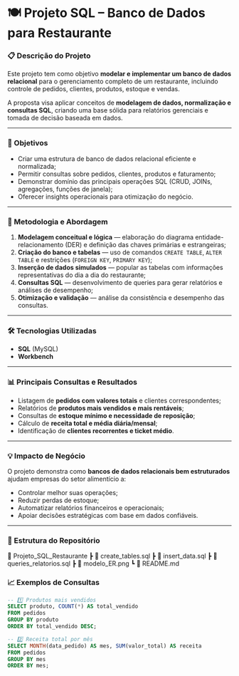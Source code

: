 # 🍽️ Projeto SQL – Banco de Dados para Restaurante

### 📋 Descrição do Projeto
Este projeto tem como objetivo **modelar e implementar um banco de dados relacional** para o gerenciamento completo de um restaurante, incluindo controle de pedidos, clientes, produtos, estoque e vendas.

A proposta visa aplicar conceitos de **modelagem de dados, normalização e consultas SQL**, criando uma base sólida para relatórios gerenciais e tomada de decisão baseada em dados.

---

### 🎯 Objetivos
- Criar uma estrutura de banco de dados relacional eficiente e normalizada;  
- Permitir consultas sobre pedidos, clientes, produtos e faturamento;  
- Demonstrar domínio das principais operações SQL (CRUD, JOINs, agregações, funções de janela);  
- Oferecer insights operacionais para otimização do negócio.  

---

### 🧠 Metodologia e Abordagem
1. **Modelagem conceitual e lógica** — elaboração do diagrama entidade-relacionamento (DER) e definição das chaves primárias e estrangeiras;  
2. **Criação do banco e tabelas** — uso de comandos `CREATE TABLE`, `ALTER TABLE` e restrições (`FOREIGN KEY`, `PRIMARY KEY`);  
3. **Inserção de dados simulados** — popular as tabelas com informações representativas do dia a dia do restaurante;  
4. **Consultas SQL** — desenvolvimento de queries para gerar relatórios e análises de desempenho;  
5. **Otimização e validação** — análise da consistência e desempenho das consultas.  

---

### 🛠️ Tecnologias Utilizadas
- **SQL** (MySQL)  
- **Workbench**  
---

### 📊 Principais Consultas e Resultados
- Listagem de **pedidos com valores totais** e clientes correspondentes;  
- Relatórios de **produtos mais vendidos e mais rentáveis**;  
- Consultas de **estoque mínimo e necessidade de reposição**;  
- Cálculo de **receita total e média diária/mensal**;  
- Identificação de **clientes recorrentes e ticket médio**.

---

### 💡 Impacto de Negócio
O projeto demonstra como **bancos de dados relacionais bem estruturados** ajudam empresas do setor alimentício a:
- Controlar melhor suas operações;  
- Reduzir perdas de estoque;  
- Automatizar relatórios financeiros e operacionais;  
- Apoiar decisões estratégicas com base em dados confiáveis.  

---

### 📁 Estrutura do Repositório
📂 Projeto_SQL_Restaurante
┣ 📜 create_tables.sql
┣ 📜 insert_data.sql
┣ 📜 queries_relatorios.sql
┣ 📜 modelo_ER.png
┗ 📄 README.md


### 📈 Exemplos de Consultas
```sql
-- 1️⃣ Produtos mais vendidos
SELECT produto, COUNT(*) AS total_vendido
FROM pedidos
GROUP BY produto
ORDER BY total_vendido DESC;

-- 2️⃣ Receita total por mês
SELECT MONTH(data_pedido) AS mes, SUM(valor_total) AS receita
FROM pedidos
GROUP BY mes
ORDER BY mes;
